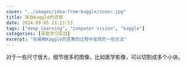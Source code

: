 ```yaml
---
cover: "../images/idea-from-kaggle/cover.jpg"
title: 来自Kaggle的灵感
date: 2024-09-05 23:13:53
tags: ["deep learning", "computer vision", "kaggle"]
categories: [深度学习实战]
excerpt: "在接触Kaggle的竞赛的过程中发现的一些方法"
---
```


对于一些尺寸很大，细节很多的图像，比如医学影像，可以切割成多个小块。